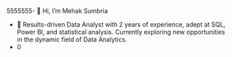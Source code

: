 5555555- 👋 Hi, I’m Mehak Sumbria
- 👀 Results-driven Data Analyst with 2 years of experience, adept at SQL, Power BI, and statistical analysis. Currently exploring new opportunities in the dynamic field of Data Analytics.
- 0

<!---
mehak9220/mehak9220 is a ✨ special ✨ repository because its `README.md` (this file) appears on your GitHub profile.
You can click the Preview link to take a look at your changes.
--->

